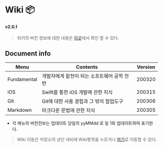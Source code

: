 # Wiki 📦 
#### v2.0.1
> 위키의 버전 정보에 대한 내용은 [이곳](https://github.com/devyhan93/Wiki/wiki#version-update-info)에서 확인 할 수 있다.
## Document info 
Menu|Contents|Version|
|---|---|---|
Fundamental|개발자에게 밑천이 되는 소프트웨어 공학 전반|200320|
iOS|Swift를 통한 iOS 개발에 관한 지식|200315|
Git|Git에 대한 사용 경험과 그 밖의 협업도구|200306|
Markdown|마크다운 문법에 관한 지식|200305|

* 각 메뉴의 버전전보는 업데이트 당일의 yyMMdd 로 일 1회 업데이트하여 표기한다.

> Wiki 이동은 저장소의 상단 네비에 Wiki항목을 누르거나 [여기](https://github.com/devyhan93/Wiki/wiki)로 이동할 수 있다. 
